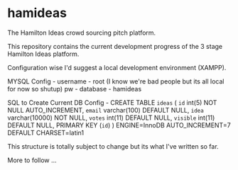 hamideas
========

The Hamilton Ideas crowd sourcing pitch platform.

This repository contains the current development progress of the 3 stage Hamilton Ideas platform. 

Configuration wise I'd suggest a local development environment (XAMPP).

MYSQL Config -
username - root (I know we're bad people but its all local for now so shutup)
pw - 
database - hamideas

SQL to Create Current DB Config - 
CREATE TABLE `ideas` (
 `id` int(5) NOT NULL AUTO_INCREMENT,
 `email` varchar(100) DEFAULT NULL,
 `idea` varchar(10000) NOT NULL,
 `votes` int(11) DEFAULT NULL,
 `visible` int(11) DEFAULT NULL,
 PRIMARY KEY (`id`)
) ENGINE=InnoDB AUTO_INCREMENT=7 DEFAULT CHARSET=latin1


This structure is totally subject to change but its what I've written so far.

More to follow ...

